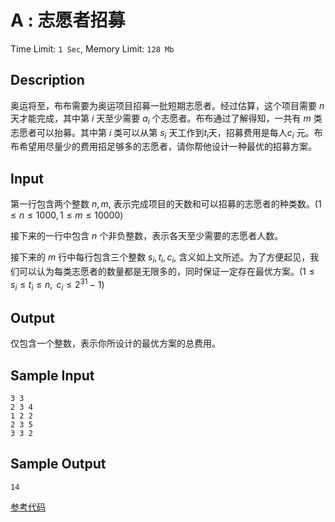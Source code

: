 # A : 志愿者招募

Time Limit: `1 Sec`,   Memory Limit: `128 Mb`

## Description

奥运将至，布布需要为奥运项目招募一批短期志愿者。经过估算，这个项目需要 *n* 天才能完成，其中第 *i* 天至少需要 $a_i$ 个志愿者。布布通过了解得知，一共有 *m* 类志愿者可以抬募。其中第 *i* 类可以从第 $s_i$ 天工作到$t_i$天，招募费用是每人$c_i$ 元。布布希望用尽量少的费用招足够多的志愿者，请你帮他设计一种最优的招募方案。

## Input

第一行包含两个整数 *n*, *m*, 表示完成项目的天数和可以招募的志愿者的种类数。(1 ≤ *n* ≤ 1000, 1 ≤ *m* ≤ 10000)

接下来的一行中包含 *n* 个非负整数，表示各天至少需要的志愿者人数。

接下来的 *m* 行中每行包含三个整数 $s_i$, $t_i$, $c_i$, 含义如上文所述。为了方便起见，我们可以认为每类志愿者的数量都是无限多的，同时保证一定存在最优方案。($1\leq s_i\leq t_i\leq n$,  $c_i\leq2^{31}-1$)

## Output

仅包含一个整数，表示你所设计的最优方案的总费用。

## Sample Input

```
3 3
2 3 4
1 2 2
2 3 5
3 3 2
```

## Sample Output

```
14
```

[参考代码](../solution/A.cpp)